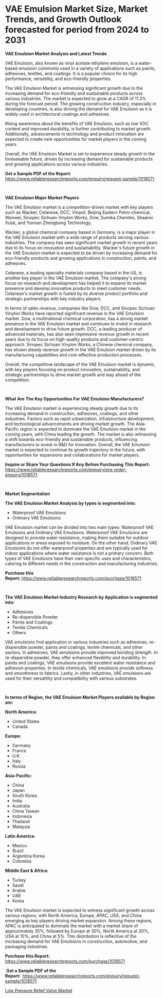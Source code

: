 <p><h1>VAE Emulsion Market Size, Market Trends, and Growth Outlook forecasted for period from 2024 to 2031</h1></p><p><strong>VAE Emulsion Market Analysis and Latest Trends</strong></p>
<p><p>VAE Emulsion, also known as vinyl acetate ethylene emulsion, is a water-based emulsion commonly used in a variety of applications such as paints, adhesives, textiles, and coatings. It is a popular choice for its high performance, versatility, and eco-friendly properties.</p><p>The VAE Emulsion Market is witnessing significant growth due to the increasing demand for eco-friendly and sustainable products across various industries. The market is expected to grow at a CAGR of 11.3% during the forecast period. The growing construction industry, especially in developing countries, is also driving the demand for VAE Emulsion as it is widely used in architectural coatings and adhesives.</p><p>Rising awareness about the benefits of VAE Emulsion, such as low VOC content and improved durability, is further contributing to market growth. Additionally, advancements in technology and product innovation are expected to create new opportunities for market players in the coming years.</p><p>Overall, the VAE Emulsion Market is set to experience steady growth in the foreseeable future, driven by increasing demand for sustainable products and growing applications across various industries.</p></p>
<p><strong>Get a Sample PDF of the Report:&nbsp;</strong> <a href="https://www.reliableresearchreports.com/enquiry/request-sample/1018571">https://www.reliableresearchreports.com/enquiry/request-sample/1018571</a></p>
<p>&nbsp;</p>
<p><strong>VAE Emulsion Major Market Players</strong></p>
<p><p>The VAE Emulsion market is a competition-driven market with key players such as Wacker, Celanese, DCC, Vinavil, Beijing Eastern Petro-chemical, Wanwei, Sinopec Sichuan Vinylon Works, Dow, Sumika Chemtex, Shaanxi Xutai, and Yunnan Zhengbang Technology.</p><p>Wacker, a global chemical company based in Germany, is a major player in the VAE Emulsion market with a wide range of products serving various industries. The company has seen significant market growth in recent years due to its focus on innovation and sustainability. Wacker's future growth in the VAE Emulsion market is expected to be driven by increasing demand for eco-friendly products and growing applications in construction, paints, and adhesives.</p><p>Celanese, a leading specialty materials company based in the US, is another key player in the VAE Emulsion market. The company's strong focus on research and development has helped it to expand its market presence and develop innovative products to meet customer needs. Celanese's market growth is fueled by its diverse product portfolio and strategic partnerships with key industry players.</p><p>In terms of sales revenue, companies like Dow, DCC, and Sinopec Sichuan Vinylon Works have reported significant revenue in the VAE Emulsion market. Dow, a multinational chemical corporation, has a strong market presence in the VAE Emulsion market and continues to invest in research and development to drive future growth. DCC, a leading producer of advanced materials, has also seen impressive revenue growth in recent years due to its focus on high-quality products and customer-centric approach. Sinopec Sichuan Vinylon Works, a Chinese chemical company, has shown steady revenue growth in the VAE Emulsion market driven by its manufacturing capabilities and cost-effective production processes.</p><p>Overall, the competitive landscape of the VAE Emulsion market is dynamic, with key players focusing on product innovation, sustainability, and strategic partnerships to drive market growth and stay ahead of the competition.</p></p>
<p>&nbsp;</p>
<p><strong>What Are The Key Opportunities For VAE Emulsion Manufacturers?</strong></p>
<p><p>The VAE Emulsion market is experiencing steady growth due to its increasing demand in construction, adhesives, coatings, and other industries. Factors such as rapid urbanization, infrastructure development, and technological advancements are driving market growth. The Asia-Pacific region is expected to dominate the VAE Emulsion market in the coming years, with China leading the growth. The market is also witnessing a shift towards eco-friendly and sustainable products, influencing manufacturers to invest in R&D for innovation. Overall, the VAE Emulsion market is expected to continue its growth trajectory in the future, with opportunities for expansions and collaborations for market players.</p></p>
<p><strong>Inquire or Share Your Questions If Any Before Purchasing This Report:</strong> <a href="https://www.reliableresearchreports.com/enquiry/pre-order-enquiry/1018571">https://www.reliableresearchreports.com/enquiry/pre-order-enquiry/1018571</a></p>
<p>&nbsp;</p>
<p><strong>Market Segmentation</strong></p>
<p><strong>The VAE Emulsion Market Analysis by types is segmented into:</strong></p>
<p><ul><li>Waterproof VAE Emulsions</li><li>Ordinary VAE Emulsions</li></ul></p>
<p><p>VAE Emulsion market can be divided into two main types: Waterproof VAE Emulsions and Ordinary VAE Emulsions. Waterproof VAE Emulsions are designed to provide water resistance, making them suitable for outdoor applications or areas exposed to moisture. On the other hand, Ordinary VAE Emulsions do not offer waterproof properties and are typically used for indoor applications where water resistance is not a primary concern. Both types of VAE Emulsions have their own specific uses and characteristics, catering to different needs in the construction and manufacturing industries.</p></p>
<p><strong>Purchase this Report:&nbsp;</strong><a href="https://www.reliableresearchreports.com/purchase/1018571">https://www.reliableresearchreports.com/purchase/1018571</a></p>
<p>&nbsp;</p>
<p><strong>The VAE Emulsion Market Industry Research by Application is segmented into:</strong></p>
<p><ul><li>Adhesives</li><li>Re-dispersible Powder</li><li>Paints and Coatings</li><li>Textile Chemicals</li><li>Others</li></ul></p>
<p><p>VAE emulsions find application in various industries such as adhesives, re-dispersible powder, paints and coatings, textile chemicals, and other sectors. In adhesives, VAE emulsions provide improved bonding strength. In re-dispersible powder, they offer enhanced flexibility and durability. In paints and coatings, VAE emulsions provide excellent water resistance and adhesion properties. In textile chemicals, VAE emulsions provide softness and smoothness to fabrics. Lastly, in other industries, VAE emulsions are used for their versatility and compatibility with various substrates.</p></p>
<p>&nbsp;</p>
<p><strong>In terms of Region, the VAE Emulsion Market Players available by Region are:</strong></p>
<p>
    <p> <strong> North America: </strong>
        <ul>
            <li>United States</li>
            <li>Canada</li>
        </ul>
        </p> 
    <p> <strong> Europe: </strong>
        <ul>
            <li>Germany</li>
            <li>France</li>
            <li>U.K.</li>
            <li>Italy</li>
            <li>Russia</li>
        </ul>
        </p> 
    <p> <strong> Asia-Pacific: </strong>
        <ul>
            <li>China</li>
            <li>Japan</li>
            <li>South Korea</li>
            <li>India</li>
            <li>Australia</li>
            <li>China Taiwan</li>
            <li>Indonesia</li>
            <li>Thailand</li>
            <li>Malaysia</li>
        </ul>
        </p> 
    <p> <strong> Latin America: </strong>
        <ul>
            <li>Mexico</li>
            <li>Brazil</li>
            <li>Argentina Korea</li>
            <li>Colombia</li>
        </ul>
        </p> 
    <p> <strong> Middle East & Africa: </strong>
        <ul>
            <li>Turkey</li>
            <li>Saudi</li>
            <li>Arabia</li>
            <li>UAE</li>
            <li>Korea</li>
        </ul>
    </p>
    </p>
<p><p>The VAE Emulsion market is expected to witness significant growth across various regions, with North America, Europe, APAC, USA, and China emerging as key players driving market expansion. Among these regions, APAC is anticipated to dominate the market with a market share of approximately 35%, followed by Europe at 30%, North America at 20%, USA at 10%, and China at 5%. This distribution is reflective of the increasing demand for VAE Emulsions in construction, automotive, and packaging industries.</p></p>
<p><strong>Purchase this Report: </strong><a href="https://www.reliableresearchreports.com/purchase/1018571">https://www.reliableresearchreports.com/purchase/1018571</a></p>
<p>&nbsp;<strong>Get a Sample PDF of the Report:&nbsp;&nbsp;</strong><a href="https://www.reliableresearchreports.com/enquiry/request-sample/1018571">https://www.reliableresearchreports.com/enquiry/request-sample/1018571</a></p>
<p><strong></strong></p>
<p><p><a href="https://natural-crush-b99.notion.site/Low-Pressure-Relief-Valve-Market-Size-and-Examines-its-Market-Scope-with-a-Primary-Focus-on-Growth-35fc99e9a05345f1a55d53d25b0089b3">Low Pressure Relief Valve Market</a></p></p>